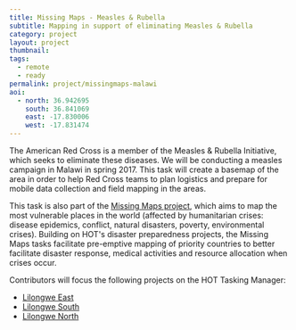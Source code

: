```yaml
---
title: Missing Maps - Measles & Rubella 
subtitle: Mapping in support of eliminating Measles & Rubella 
category: project
layout: project
thumbnail: 
tags:
  - remote
  - ready
permalink: project/missingmaps-malawi
aoi:
  - north: 36.942695
    south: 36.841069
    east: -17.830006
    west: -17.831474
---
```


The American Red Cross is a member of the Measles & Rubella Initiative, which seeks to eliminate these diseases. We will be conducting a measles campaign in Malawi in spring 2017. This task will create a basemap of the area in order to help Red Cross teams to plan logistics and prepare for mobile data collection and field mapping in the areas.

This task is also part of the [Missing Maps project](http://www.missingmaps.org/), which aims to map the most vulnerable places in the world (affected by humanitarian crises: disease epidemics, conflict, natural disasters, poverty, environmental crises). Building on HOT's disaster preparedness projects, the Missing Maps tasks facilitate pre-emptive mapping of priority countries to better facilitate disaster response, medical activities and resource allocation when crises occur.

Contributors will focus the following projects on the HOT Tasking Manager:

- [Lilongwe East](https://tasks.hotosm.org/project/2158)
- [Lilongwe South](https://tasks.hotosm.org/project/2186)
- [Lilongwe North](https://tasks.hotosm.org/project/2190)


